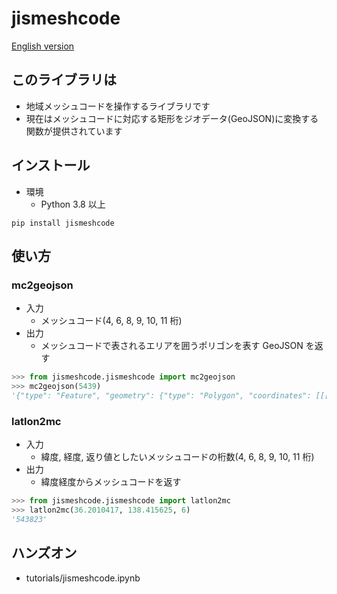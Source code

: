 # jismeshcode

[English version](README_en.md)

## このライブラリは

- 地域メッシュコードを操作するライブラリです
- 現在はメッシュコードに対応する矩形をジオデータ(GeoJSON)に変換する関数が提供されています

## インストール

- 環境
  - Python 3.8 以上

```shell
pip install jismeshcode
```

## 使い方

### mc2geojson

- 入力
  - メッシュコード(4, 6, 8, 9, 10, 11 桁)
- 出力
  - メッシュコードで表されるエリアを囲うポリゴンを表す GeoJSON を返す

```Python
>>> from jismeshcode.jismeshcode import mc2geojson
>>> mc2geojson(5439)
'{"type": "Feature", "geometry": {"type": "Polygon", "coordinates": [[[139, 36.0], [140, 36.0], [140, 36.666666666666664], [139, 36.666666666666664], [139, 36.0]]]}, "properties": {"meshcode": "5439"}}'
```
### latlon2mc
- 入力
  - 緯度, 経度, 返り値としたいメッシュコードの桁数(4, 6, 8, 9, 10, 11 桁)
- 出力
  - 緯度経度からメッシュコードを返す

```Python
>>> from jismeshcode.jismeshcode import latlon2mc
>>> latlon2mc(36.2010417, 138.415625, 6)
'543823'
```

## ハンズオン
- tutorials/jismeshcode.ipynb
